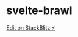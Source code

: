 # svelte-brawl

[Edit on StackBlitz ⚡️](https://stackblitz.com/edit/sveltejs-kit-template-default-oridkc)